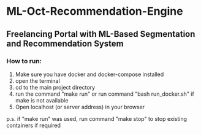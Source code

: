 # ML-Oct-Recommendation-Engine
## Freelancing Portal with ML-Based Segmentation and Recommendation System
### How to run:

1. Make sure you have docker and docker-compose installed
2. open the terminal
3. cd to the main project directory
4. run the command "make run"
   or  run command "bash run_docker.sh" if make is not available
5. Open localhost (or server address) in your browser

p.s.    if "make run" was used, run command "make stop" to stop 
        existing containers if required
